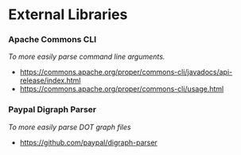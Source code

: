 # External Libraries

### Apache Commons CLI
_To more easily parse command line arguments._
- https://commons.apache.org/proper/commons-cli/javadocs/api-release/index.html
- https://commons.apache.org/proper/commons-cli/usage.html 

### Paypal Digraph Parser 
_To more easily parse DOT graph files_
- https://github.com/paypal/digraph-parser